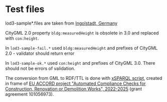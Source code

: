 # Test files
lod3-sample*.files are taken from [Ingolstadt, Germany](https://github.com/savenow/lod3-road-space-models/blob/main/models/building/lod3/combined/citygml/lod3_building_models.gml)

CityGML 2.0 property `bldg:measuredHeight` is obsolete in 3.0 and replaced with `con:height`. 

In `lod3-sample-fail.*` used `bldg:measuredHeight` and prefixes of CityGML 2.0 - validator should return error

In `lod3-sample-ok.*` used `con:height` and prefixes of CityGML 3.0. There should not be errors of validation.

The conversion from GML to RDF/TTL is done with [xSPARQL script](https://github.com/Accord-Project/Tegel-scripts/blob/main/ifc/cityrdf_typedGenAttrs-withIDs-citygml3.xsparql), created in frame of [EU ACCORD project "Automated Compliance Checks for Construction, Renovation or Demolition Works", 2022-2025](https://accordproject.eu) (grant agreement 101056973).